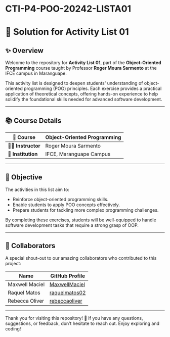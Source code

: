 # CTI-P4-POO-20242-LISTA01

# 🌌 **Solution for Activity List 01**

## ✨ Overview

Welcome to the repository for **Activity List 01**, part of the **Object-Oriented Programming** course taught by Professor **Roger Moura Sarmento** at the IFCE campus in Maranguape.

This activity list is designed to deepen students' understanding of object-oriented programming (POO) principles. Each exercise provides a practical application of theoretical concepts, offering hands-on experience to help solidify the foundational skills needed for advanced software development.

---

## 📚 **Course Details**

| **📘 Course**      | Object-Oriented Programming          |
|--------------------|--------------------------------------|
| **👨‍🏫 Instructor**  | Roger Moura Sarmento                |
| **🏫 Institution**  | IFCE, Maranguape Campus             |

---

## 🎯 **Objective**

The activities in this list aim to:

- Reinforce object-oriented programming skills.
- Enable students to apply POO concepts effectively.
- Prepare students for tackling more complex programming challenges.
  
By completing these exercises, students will be well-equipped to handle software development tasks that require a strong grasp of OOP.

---

## 🤝 **Collaborators**

A special shout-out to our amazing collaborators who contributed to this project:

| **Name**           | **GitHub Profile**                                    |
|--------------------|-------------------------------------------------------|
| Maxwell Maciel     | [MaxwellMaciel](https://github.com/MaxwellMaciel)     |
| Raquel Matos       | [raquelmatos02](https://github.com/raquelmatos02)     |
| Rebecca Oliver     | [rebeccaoliver](https://github.com/rebeccaoliver)     |

---

Thank you for visiting this repository! 🌟 If you have any questions, suggestions, or feedback, don’t hesitate to reach out. Enjoy exploring and coding!
